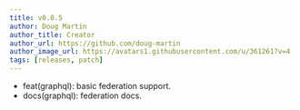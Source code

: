 ```yaml
---
title: v0.8.5
author: Doug Martin
author_title: Creator
author_url: https://github.com/doug-martin
author_image_url: https://avatars1.githubusercontent.com/u/361261?v=4
tags: [releases, patch]
---
```


* feat(graphql): basic federation support. 
* docs(graphql): federation docs.
